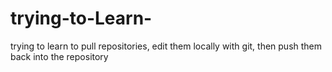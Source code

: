 # trying-to-Learn-
trying to learn to pull repositories, edit them locally with git, then push them back into the repository
